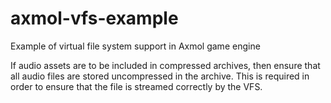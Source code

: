# axmol-vfs-example
Example of virtual file system support in Axmol game engine

If audio assets are to be included in compressed archives, then ensure that all audio files are stored uncompressed in the archive.  This is required in order to ensure that the file is streamed correctly by the VFS.
